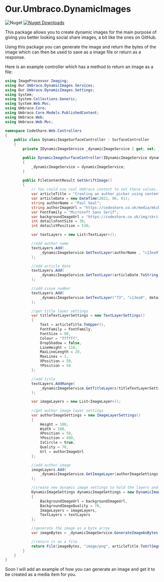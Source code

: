 # Our.Umbraco.DynamicImages

![Nuget](https://img.shields.io/nuget/v/Our.Umbraco.DynamicImages)
[![Nuget Downloads](https://img.shields.io/nuget/dt/Our.Umbraco.DynamicImages.svg)](https://www.nuget.org/packages/Our.Umbraco.DynamicImages)

This package allows you to create dynamic images for the main purpose of giving you better looking social share images, a bit like the ones on GitHub.

Using this package you can generate the image and return the bytes of the image which can then be used to save as a image file or return as a response. 

Here is an example controller which has a method to return an image as a file:

```cs
using ImageProcessor.Imaging;
using Our.Umbraco.DynamicImages.Services;
using Our.Umbraco.DynamicImages.Settings;
using System;
using System.Collections.Generic;
using System.Web.Mvc;
using Umbraco.Core;
using Umbraco.Core.Models.PublishedContent;
using Umbraco.Web;
using Umbraco.Web.Mvc;

namespace CodeShare.Web.Controllers
{
    public class DynamicImageSurfaceController : SurfaceController
    {
        private IDynamicImageService _dynamicImageService { get; set; }

        public DynamicImageSurfaceController(IDynamicImageService dynamicImageService)
        {
            _dynamicImageService = dynamicImageService;
        }

        public FileContentResult GetSkriftImage()
        {
            // You could use real Umbraco content to set these values. I have hard coded for demo purposes
            var articleTitle = "Creating an author picker using contentment";
            var articleDate = new DateTime(2021, 06, 01);
            string authorName = "Paul Seal";
            string authorImageUrl = "https://codeshare.co.uk/media/mkzbdrvf/paul-seal-profile-2019-square.jpg?anchor=center&mode=crop&width=100&height=100";
            var FontFamily = "Microsoft Sans Serif";
            var backgroundImageUrl = "https://codeshare.co.uk/img/skrift-background.png";
            int detailsFontSize = 30;
            int detailsYPosition = 530;

            var textLayers = new List<TextLayer>();

            //add author name
            textLayers.Add(
                _dynamicImageService.GetTextLayer(authorName , "c13ea9", detailsFontSize, 180, detailsYPosition, FontFamily, false)
            );

            //add article date
            textLayers.Add(
                _dynamicImageService.GetTextLayer(articleDate.ToString("dd MMMM yyyy"), "ffffff", detailsFontSize, 615, detailsYPosition, FontFamily, false)
            );

            //add issue number
            textLayers.Add(
                _dynamicImageService.GetTextLayer("73", "c13ea9", detailsFontSize, 530, detailsYPosition, FontFamily, false)
            );

            //get title layer settings
            var titleTextLayerSettings = new TextLayerSettings()
            {
                Text = articleTitle.ToUpper(),
                FontFamily = FontFamily,
                FontSize = 90,
                Colour = "ffffff",
                DropShadow = false,
                LineHeight = 110,
                MaxLineLength = 20,
                MaxLines = 3,
                XPosition = 50,
                YPosition = 50
            };

            //add title
            textLayers.AddRange(
                _dynamicImageService.GetTitleLayers(titleTextLayerSettings)
            );

            var imageLayers = new List<ImageLayer>();
            
            //get author image layer settings
            var authorImageSettings = new ImageLayerSettings()
            {
                Height = 100,
                Width = 100,
                XPosition = 50,
                YPosition = 480,
                IsCircle = true,
                Quality = 70,
                Url = authorImageUrl
            };

            //add author image
            imageLayers.Add(
                _dynamicImageService.GetImageLayer(authorImageSettings)
            );

            //create new dynamic image settings to hold the layers and background image settings
            DynamicImageSettings dynamicImageSettings = new DynamicImageSettings()
            {
                BackgroundImageUrl = backgroundImageUrl,
                BackgroundImageQuality = 70,
                ImageLayers = imageLayers,
                TextLayers = textLayers
            };

            //generate the image as a byte array
            var imageBytes = _dynamicImageService.GenerateImageAsBytes(dynamicImageSettings);

            //return it as a file
            return File(imageBytes, "image/png", articleTitle.ToUrlSegment() + ".png");
        }
    }
}
```

Soon I will add an example of how you can generate an image and get it to be created as a media item for you.